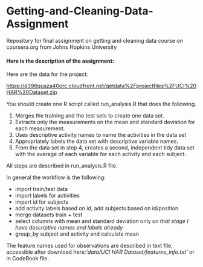 # Getting-and-Cleaning-Data-Assignment
Repository for final assignment on getting and cleaning data course on coursera.org from Johns Hopkins University 

#### Here is the description of the assignment:
Here are the data for the project:

https://d396qusza40orc.cloudfront.net/getdata%2Fprojectfiles%2FUCI%20HAR%20Dataset.zip

You should create one R script called run_analysis.R that does the following.

1. Merges the training and the test sets to create one data set.
2. Extracts only the measurements on the mean and standard deviation for each measurement.
3. Uses descriptive activity names to name the activities in the data set
4. Appropriately labels the data set with descriptive variable names.
5. From the data set in step 4, creates a second, independent tidy data set with the average of each variable for each activity and each subject.

All steps are described in run_analysis.R file. 

In general the workflow is the following:


* import train/test data
* import labels for activities
* import id for subjects
* add activity labels based on id, add subjects based on id/position
* merge datasets train + test
* select columns with mean and standard deviation only
*on that stage I have descriptive names and labels already*
* group_by subject and activity and calculate mean
 

The feature names used for observations are described in text file, accessible after download here:*'data/UCI HAR Dataset/features_info.txt'* or in CodeBook file.

